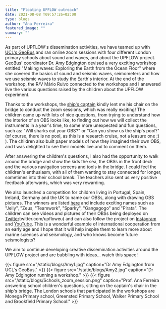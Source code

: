 ```yaml
---
title: "Floating UPFLOW outreach"
date: 2021-08-08 T09:57:26+02:00
type: blogs
author: "Ana Ferreira"
featured_image: ""
summary: ""
---
```


As part of UPFLOW's dissemination activities, we have teamed up with [UCL's GeoBus](https://www.geobus.org.uk) and ran online zoom sessions with four different London primary schools about sound and waves, and about the UPFLOW project. GeoBus' coordinator Dr. Amy Edgington devised a very exciting workshop entitled "Making waves: Exploring the Earth from the Ocean Floor" where she covered the basics of sound and seismic waves, seimometers and how we use seismic waves to study the Earth's interior. At the end of the workshop, the R/V Mário Ruivo connected to the workshops and I answered live the various questions raised by the children about the UPFLOW experiment.

Thanks to the workshops, the [ship's captain](https://upflow-eu.github.io/experiment/team) kindly lent me his chair on the bridge to conduct the zoom sessions, which was really exciting! The children came up with lots of nice questions, from trying to understand how the interior of an OBS looks like, to finding out how we will collect the instruments in a year's time, to some more unexpected and fun questions, such as: "Will sharks eat your OBS?" or "Can you show us the ship's pool?" (of course, there is no pool, as this is a research cruise, not a leasure one ;) ). The children also built paper models of how they imagined their own OBS, and I was delighted to see their models live and to comment on them. 

After answering the children's questions, I also had the opportunity to walk around the bridge and show the kids the sea, the OBSs in the front deck and the various navigation screens and tools in the bridge. I could feel the children's enthusiasm, with all of them wanting to stay connected for longer, sometimes into their school break. The teachers also sent us very positive feedback afterwards, which was very rewarding.

We also launched a competition for children living in Portugal, Spain, Ireland, Germany and the UK to name our OBSs, along with drawing OBS pictures. The winners are listed [here](https://upflow-eu.github.io/outreach/adopt/) and include exciting names such as "Jelly", "Zeus, "Teamwork", "Sparky", "Gangagogo" and "Pirata". The children can see videos and pictures of their OBSs being deployed on [Twitter](https://)twitter.com/upfloweu) and can also follow the project on [Instagram](https://www.instagram.com/upfloweu) and [YouTube](https://www.youtube.com/channel/UCa3wuhPfmAeYsNd73rSI8gA/about). This is a wonderful example of international cooperation from an early age and I hope that it will help inspire them to learn more about marine sciences and seismology, and who knows become future seismologists?

We aim to continue developing creative dissemination activities around the UPFLOW project and are bubbling with ideas... watch this space!

{{< figure src="/static/blogs/Amy1.jpg" caption="Dr Amy Edgington from UCL's GeoBus." >}}
{{< figure src="/static/blogs/Amy2.jpg" caption="Dr Amy Edgington running a workshop." >}}
{{< figure src="/static/blogs/Schools_zoom_session.png" caption="Prof. Ana Ferreira answering school children's questions, sitting on the captain's chair in the ship's bridge. The London schools that participated in the workshops are Monega Primary school, Greensted Primary School, Walker Primary School and Brookfield Primary School." >}}